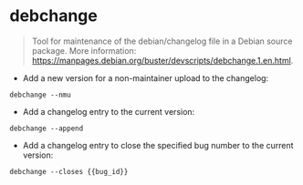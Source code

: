 # debchange

> Tool for maintenance of the debian/changelog file in a Debian source package.
> More information: <https://manpages.debian.org/buster/devscripts/debchange.1.en.html>.

- Add a new version for a non-maintainer upload to the changelog:

`debchange --nmu`

- Add a changelog entry to the current version:

`debchange --append`

- Add a changelog entry to close the specified bug number to the current version:

`debchange --closes {{bug_id}}`
